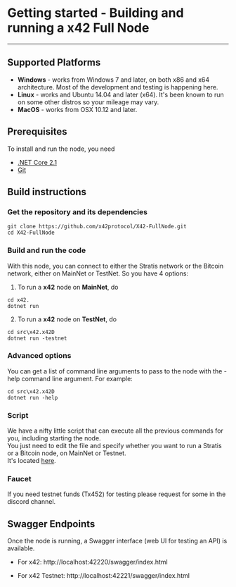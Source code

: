 

# Getting started - Building and running a x42 Full Node 

---------------

## Supported Platforms

* <b>Windows</b> - works from Windows 7 and later, on both x86 and x64 architecture. Most of the development and testing is happening here.
* <b>Linux</b> - works and Ubuntu 14.04 and later (x64). It's been known to run on some other distros so your mileage may vary.
* <b>MacOS</b> - works from OSX 10.12 and later. 

## Prerequisites

To install and run the node, you need
* [.NET Core 2.1](https://www.microsoft.com/net/download/core)
* [Git](https://git-scm.com/)

## Build instructions

### Get the repository and its dependencies

```
git clone https://github.com/x42protocol/X42-FullNode.git  
cd X42-FullNode
```

### Build and run the code
With this node, you can connect to either the Stratis network or the Bitcoin network, either on MainNet or TestNet.
So you have 4 options:

1. To run a <b>x42</b> node on <b>MainNet</b>, do
```
cd x42.
dotnet run
```  

2. To run a <b>x42</b>  node on <b>TestNet</b>, do
```
cd src\x42.x42D
dotnet run -testnet
```  

### Advanced options

You can get a list of command line arguments to pass to the node with the -help command line argument. For example:
```
cd src\x42.x42D
dotnet run -help
```  

### Script
We have a nifty little script that can execute all the previous commands for you, including starting the node.  
You just need to edit the file and specify whether you want to run a Stratis or a Bitcoin node, on MainNet or Testnet.  
It's located [here](https://gist.github.com/bokobza/e68832f5d7d4102bcb33fcde8d9a72fb#file-build-and-run-a-stratis-node-ps1).

### Faucet
If you need testnet funds (Tx452) for testing please request for some in the discord channel.

Swagger Endpoints
-------------------

Once the node is running, a Swagger interface (web UI for testing an API) is available.


* For x42: http://localhost:42220/swagger/index.html

* For x42 Testnet: http://localhost:42221/swagger/index.html
